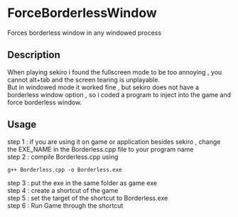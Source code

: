 # ForceBorderlessWindow
Forces borderless window in any windowed process
## Description
When playing sekiro i found the fullscreen mode to be too annoying , you cannot alt+tab and the screen tearing is unplayable. <br>
But in windowed mode it worked fine , but sekiro does not have a borderless window option , so i coded a program to inject into the game
and force borderless window.
## Usage
step 1 : if you are using it on game or application besides sekiro , change the EXE_NAME in the Borderless.cpp file to your program name<br>
step 2 : compile Borderless.cpp using
```batch
g++ Borderless.cpp -o Borderless.exe
```
step 3 : put the exe in the same folder as game exe<br>
step 4 : create a shortcut of the game<br>
step 5 : set the target of the shortcut to Borderless.exe<br>
step 6 : Run Game through the shortcut<br>
